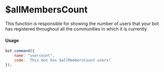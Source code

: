 # $allMembersCount

This function is responsible for showing the number of users that your bot has registered throughout all the communities in which it is currently.

#### Usage

```javascript
bot.command({
    name: "usercount",
    code: `This bot has $allMembersCount users!`
});
```

